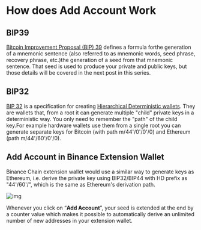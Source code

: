 # How does Add Account Work

## BIP39
[Bitcoin Improvement Proposal (BIP) 39](https://github.com/bitcoin/bips/blob/master/bip-0039.mediawiki) defines a formula forthe generation of a mnemonic sentence (also referred to as mnemonic words, seed phrase, recovery phrase, etc.)the generation of a seed from that mnemonic sentence. That seed is used to produce your private and public keys, but those details will be covered in the next post in this series.

## BIP32
[BIP 32](https://github.com/bitcoin/bips/blob/master/bip-0032.mediawiki) is a specification for creating [Hierarchical Deterministic wallets](https://github.com/bitcoin/bips/blob/master/bip-0032.mediawiki). They are wallets that, from a root it can generate multiple "child" private keys in a deterministic way. You only need to remember the "path" of the child key.For example hardware wallets use them from a single root you can generate separate keys for Bitcoin (with path m/44'/0'/0'/0) and Ethereum (path m/44'/60'/0'/0).

## Add Account in Binance Extension Wallet
Binance Chain extension wallet would use a similar way to generate keys as Ethereum, i.e. derive the private key using BIP32/BIP44 with HD prefix as "44'/60'/", which is the same as Ethereum's derivation path.

![img](https://lh3.googleusercontent.com/sPkp8aP0i3AavnavPbUG4Ywzff2FIiLrOuKsrcj4pcehz9ALqouSp_aq_T1STHYS2MCANaEwcghq5yPv7oJxAO9GmMXifmz96QJ-DWIcP3pcC-xcUsm1z7cAo1EnK_Tpz_1dkd7B)


Whenever you click on “**Add Account**”, your seed is extended at the end by a counter value which makes it possible to automatically derive an unlimited number of new addresses in your extension wallet.